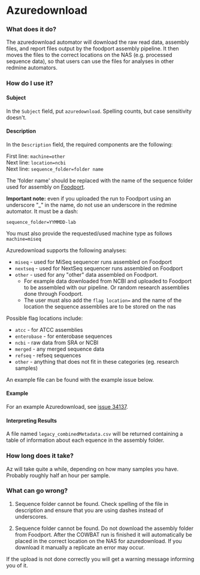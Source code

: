 # Azuredownload

### What does it do?

The azuredownload automator will download the raw read data, assembly files, and report files output by the foodport assembly pipeline. It then moves the files to the correct locations on the NAS (e.g. processed sequence data), so that users can use the files for analyses in other redmine automators.

### How do I use it?

#### Subject

In the `Subject` field, put `azuredownload`. Spelling counts, but case sensitivity doesn't.

#### Description


In the `Description` field, the required components are the following:

First line: `machine=other`  
Next line: `location=ncbi`  
Next line: `sequence_folder=folder name`

The 'folder name' should be replaced with the name of the sequence folder used for assembly on [Foodport](http://10.148.57.4/). 

**Important note:** even if you uploaded the run to Foodport using an underscore "_" in the name, do not use an underscore in the redmine automator. It must be a dash:

`sequence_folder=YYMMDD-lab`

You must also provide the requested/used machine type as follows `machine=miseq`

Azuredownload supports the following analyses:


- `miseq` - used for MiSeq sequencer runs assembled on Foodport
- `nextseq` - used for NextSeq sequencer runs assembled on Foodport
- `other` - used for any "other" data assembled on Foodport.
	- For example data downloaded from NCBI and uploaded to Foodport to be assembled with our pipeline. Or random research assemblies done through Foodport.
	- The user must also add the `flag location=` and the name of the location the sequence assemblies are to be stored on the nas
	
Possible flag locations include:

- `atcc` - for ATCC assemblies 
- `enterobase` - for enterobase sequences
- `ncbi` - raw data from SRA or NCBI
- `merged` - any merged sequence data
- `refseq` - refseq sequences
- `other` - anything that does not fit in these categories (eg. research samples)

An example file can be found with the example issue below.

#### Example

For an example Azuredownload, see [issue 34137](https://redmine.biodiversity.agr.gc.ca/issues/34137).

#### Interpreting Results

A file named `legacy_combinedMetadata.csv` will be returned containing a table of information about each equence in the assembly folder.

### How long does it take?

Az will take quite a while, depending on how many samples you have. Probably roughly half an hour per sample.

### What can go wrong?

1) Sequence folder cannot be found. Check spelling of the file in description and ensure that you are using dashes instead of underscores. 

2) Sequence folder cannot be found. Do not download the assembly folder from Foodport. After the COWBAT run is finished it will automatically be placed in the correct location on the NAS for azuredownload. If you download it manually a replicate an error may occur.

If the upload is not done correctly you will get a warning message informing you of it.

